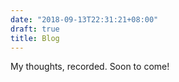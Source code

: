 ```yaml
---
date: "2018-09-13T22:31:21+08:00"
draft: true
title: Blog
---
```


My thoughts, recorded. Soon to come!